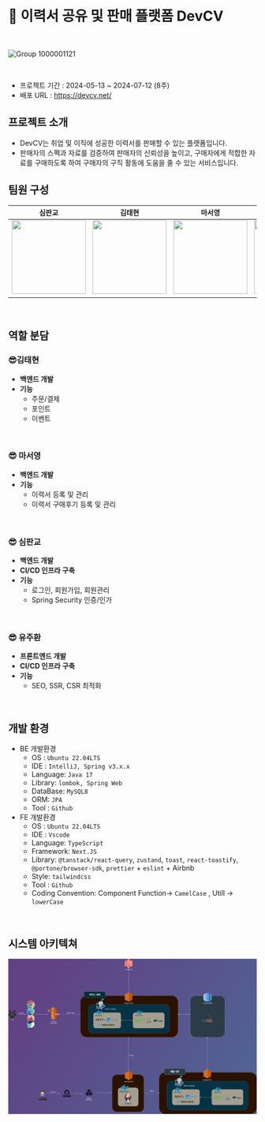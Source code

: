 # 📖 이력서 공유 및 판매 플랫폼 DevCV

<br>

![Group 1000001121](https://github.com/DevCVTeam/.github/assets/108069902/b46b9697-d362-4abb-83c8-96b98bd0b70b)

<br>

- 프로젝트 기간 : 2024-05-13 ~ 2024-07-12 (8주)
- 배포 URL : https://devcv.net/

## 프로젝트 소개
- DevCV는 취업 및 이직에 성공한 이력서를 판매할 수 있는 플랫폼입니다.
- 판매자의 스펙과 자료를 검증하여 판매자의 신뢰성을 높이고, 구매자에게 적합한 자료를 구매하도록 하여 구매자의 구직 활동에 도움을 줄 수 있는 서비스입니다.



## 팀원 구성

<div align="center">

| **심판교** | **김태현** | **마서영** | **유주환** |
| :------: |  :------: | :------: | :------: |
| <img src="https://github.com/DevCVTeam/.github/assets/108069902/f6030531-0b1f-4cfa-b7b0-82488445c256" height=150 width=150> | <img src="https://github.com/DevCVTeam/.github/assets/108069902/041986a5-6be4-48c0-8f62-969187062cd2" height=150 width=150>   | <img src="https://github.com/DevCVTeam/.github/assets/108069902/4a7d6087-b152-4b09-ab02-b8a0f02db29f" height=150 width=150>  | <img src="https://github.com/DevCVTeam/.github/assets/108069902/2d5842e0-6a12-43d1-8ef6-e587af05b540" height=150 width=150> |


</div>

<br>


## 역할 분담

### 😎김태현

- **백엔드 개발**
- **기능**
    - 주문/결제
    - 포인트
    - 이벤트

<br>
    
### 😎 마서영

- **백엔드 개발**
- **기능**
    - 이력서 등록 및 관리
    - 이력서 구매후기 등록 및 관리
<br>

### 😎 심판교

- **백엔드 개발**
- **CI/CD 인프라 구축**
- **기능**
    - 로그인, 회원가입, 회원관리
    - Spring Security 인증/인가

<br>

### 😎 유주환

- **프론트엔드 개발**
- **CI/CD 인프라 구축**
- **기능**
    - SEO, SSR, CSR 최적화
    
<br>

## 개발 환경
- BE 개발환경
    - OS : `Ubuntu 22.04LTS`
    - IDE : `IntelliJ, Spring v3.x.x`
    - Language: `Java 17`
    - Library: `lombok, Spring Web`
    - DataBase: `MySQL8`
    - ORM: `JPA`
    - Tool : `Github`
- FE 개발환경
    - OS : `Ubuntu 22.04LTS`
    - IDE : `Vscode`
    - Language: `TypeScript`
    - Framework: `Next.JS`
    - Library: `@tanstack/react-query`, `zustand`, `toast`, `react-toastify`, `@portone/browser-sdk`, `prettier` + `eslint` + Airbnb
    - Style: `tailwindcss`
    - Tool : `Github`
    - Coding Convention: 
    Component Function→ `CamelCase` , Utill → `lowerCase`

<br>

## 시스템 아키텍쳐

![Untitled](https://github.com/DevCVTeam/.github/blob/main/frontend/image/347260602-a6e62291-84c5-4c7b-ba3c-8b299eca0cfc(2).png?raw=true)

